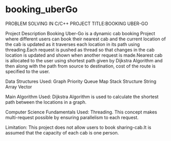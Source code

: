 # booking_uberGo

PROBLEM SOLVING IN C/C++
PROJECT TITLE:BOOKING UBER-GO


                                      

Project Description
Booking Uber-Go is a dynamic cab booking Project where different users can book their nearest cab and the current location of the cab is updated as it traverses each location in its path using threading.Each request is pushed as thread so that changes in the cab location is updated and shown when another request is made.Nearest cab is allocated to the user using shortest path given by Dijkstra Algorithm and then along with the path from source to destination, cost of the route is specified to the user.

Data Structures Used:
Graph
Priority Queue
Map
Stack
Structure
String
Array
Vector

Main Algorithm Used:
Dijkstra Algorithm is used to calculate the shortest path between the locations in a graph.

Computer Science Fundamentals Used:
Threading. This concept makes multi-request possible by ensuring parallelism to each request.

Limitation:
This project does not allow users to book sharing-cab.It is assumed that the capacity of each cab is one person.

                                       
